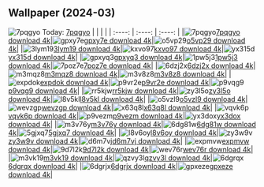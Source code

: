 ## Wallpaper (2024-03)
![7pqgyo](https://w.wallhaven.cc/full/7p/wallhaven-7pqgyo.jpg) Today: [7pqgyo](https://th.wallhaven.cc/small/7p/7pqgyo.jpg)
|      |      |      |
| :----: | :----: | :----: |
|![7pqgyo](https://th.wallhaven.cc/small/7p/7pqgyo.jpg)[7pqgyo download 4k](https://wallhaven.cc/w/7pqgyo)|![gpxy7e](https://th.wallhaven.cc/small/gp/gpxy7e.jpg)[gpxy7e download 4k](https://wallhaven.cc/w/gpxy7e)|![o5vp29](https://th.wallhaven.cc/small/o5/o5vp29.jpg)[o5vp29 download 4k](https://wallhaven.cc/w/o5vp29)|
|![3lym19](https://th.wallhaven.cc/small/3l/3lym19.jpg)[3lym19 download 4k](https://wallhaven.cc/w/3lym19)|![kxvo97](https://th.wallhaven.cc/small/kx/kxvo97.jpg)[kxvo97 download 4k](https://wallhaven.cc/w/kxvo97)|![yx315d](https://th.wallhaven.cc/small/yx/yx315d.jpg)[yx315d download 4k](https://wallhaven.cc/w/yx315d)|
|![gpxyq3](https://th.wallhaven.cc/small/gp/gpxyq3.jpg)[gpxyq3 download 4k](https://wallhaven.cc/w/gpxyq3)|![1pw5j3](https://th.wallhaven.cc/small/1p/1pw5j3.jpg)[1pw5j3 download 4k](https://wallhaven.cc/w/1pw5j3)|![7poz7e](https://th.wallhaven.cc/small/7p/7poz7e.jpg)[7poz7e download 4k](https://wallhaven.cc/w/7poz7e)|
|![6dzj2x](https://th.wallhaven.cc/small/6d/6dzj2x.jpg)[6dzj2x download 4k](https://wallhaven.cc/w/6dzj2x)|![m3mqz8](https://th.wallhaven.cc/small/m3/m3mqz8.jpg)[m3mqz8 download 4k](https://wallhaven.cc/w/m3mqz8)|![m3v8z8](https://th.wallhaven.cc/small/m3/m3v8z8.jpg)[m3v8z8 download 4k](https://wallhaven.cc/w/m3v8z8)|
|![expdok](https://th.wallhaven.cc/small/ex/expdok.jpg)[expdok download 4k](https://wallhaven.cc/w/expdok)|![p9vr2e](https://th.wallhaven.cc/small/p9/p9vr2e.jpg)[p9vr2e download 4k](https://wallhaven.cc/w/p9vr2e)|![p9vqg9](https://th.wallhaven.cc/small/p9/p9vqg9.jpg)[p9vqg9 download 4k](https://wallhaven.cc/w/p9vqg9)|
|![rr5kjw](https://th.wallhaven.cc/small/rr/rr5kjw.jpg)[rr5kjw download 4k](https://wallhaven.cc/w/rr5kjw)|![zy3l5o](https://th.wallhaven.cc/small/zy/zy3l5o.jpg)[zy3l5o download 4k](https://wallhaven.cc/w/zy3l5o)|![l8v5kl](https://th.wallhaven.cc/small/l8/l8v5kl.jpg)[l8v5kl download 4k](https://wallhaven.cc/w/l8v5kl)|
|![o5vzl9](https://th.wallhaven.cc/small/o5/o5vzl9.jpg)[o5vzl9 download 4k](https://wallhaven.cc/w/o5vzl9)|![wevzgp](https://th.wallhaven.cc/small/we/wevzgp.jpg)[wevzgp download 4k](https://wallhaven.cc/w/wevzgp)|![x63q8l](https://th.wallhaven.cc/small/x6/x63q8l.jpg)[x63q8l download 4k](https://wallhaven.cc/w/x63q8l)|
|![vqvk6p](https://th.wallhaven.cc/small/vq/vqvk6p.jpg)[vqvk6p download 4k](https://wallhaven.cc/w/vqvk6p)|![p9vezm](https://th.wallhaven.cc/small/p9/p9vezm.jpg)[p9vezm download 4k](https://wallhaven.cc/w/p9vezm)|![yx3dox](https://th.wallhaven.cc/small/yx/yx3dox.jpg)[yx3dox download 4k](https://wallhaven.cc/w/yx3dox)|
|![m3v76y](https://th.wallhaven.cc/small/m3/m3v76y.jpg)[m3v76y download 4k](https://wallhaven.cc/w/m3v76y)|![6dg81w](https://th.wallhaven.cc/small/6d/6dg81w.jpg)[6dg81w download 4k](https://wallhaven.cc/w/6dg81w)|![5gjxq7](https://th.wallhaven.cc/small/5g/5gjxq7.jpg)[5gjxq7 download 4k](https://wallhaven.cc/w/5gjxq7)|
|![l8v6oy](https://th.wallhaven.cc/small/l8/l8v6oy.jpg)[l8v6oy download 4k](https://wallhaven.cc/w/l8v6oy)|![zy3w9v](https://th.wallhaven.cc/small/zy/zy3w9v.jpg)[zy3w9v download 4k](https://wallhaven.cc/w/zy3w9v)|![d6m7vj](https://th.wallhaven.cc/small/d6/d6m7vj.jpg)[d6m7vj download 4k](https://wallhaven.cc/w/d6m7vj)|
|![expmvw](https://th.wallhaven.cc/small/ex/expmvw.jpg)[expmvw download 4k](https://wallhaven.cc/w/expmvw)|![9d7l2k](https://th.wallhaven.cc/small/9d/9d7l2k.jpg)[9d7l2k download 4k](https://wallhaven.cc/w/9d7l2k)|![wev76r](https://th.wallhaven.cc/small/we/wev76r.jpg)[wev76r download 4k](https://wallhaven.cc/w/wev76r)|
|![m3vk19](https://th.wallhaven.cc/small/m3/m3vk19.jpg)[m3vk19 download 4k](https://wallhaven.cc/w/m3vk19)|![qzvy3l](https://th.wallhaven.cc/small/qz/qzvy3l.jpg)[qzvy3l download 4k](https://wallhaven.cc/w/qzvy3l)|![6dgrqx](https://th.wallhaven.cc/small/6d/6dgrqx.jpg)[6dgrqx download 4k](https://wallhaven.cc/w/6dgrqx)|
|![6dgrjx](https://th.wallhaven.cc/small/6d/6dgrjx.jpg)[6dgrjx download 4k](https://wallhaven.cc/w/6dgrjx)|![gpxeze](https://th.wallhaven.cc/small/gp/gpxeze.jpg)[gpxeze download 4k](https://wallhaven.cc/w/gpxeze)|
